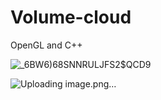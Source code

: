 # Volume-cloud

OpenGL and C++


![_6BW6)68SNNRULJFS2$QCD9](https://user-images.githubusercontent.com/83110022/201105587-77f08df5-1516-4217-a7f5-4c50dd0812af.png)

![Uploading image.png…]()
